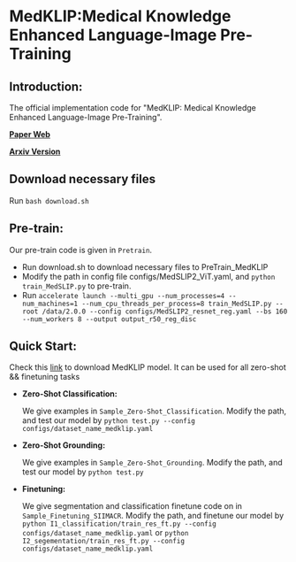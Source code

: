# MedKLIP:Medical Knowledge Enhanced Language-Image Pre-Training

## Introduction: 

The official implementation  code for "MedKLIP: Medical Knowledge Enhanced Language-Image Pre-Training".

[**Paper Web**](https://chaoyi-wu.github.io/MedKLIP/) 

[**Arxiv Version**](https://arxiv.org/abs/2301.02228)

## Download necessary files
Run ```bash download.sh```

## Pre-train:
Our pre-train code is given in ```Pretrain```. 
* Run download.sh to download necessary files to PreTrain_MedKLIP
* Modify the path in config file configs/MedSLIP2_ViT.yaml, and ```python train_MedSLIP.py``` to pre-train.
* Run `accelerate launch --multi_gpu --num_processes=4 --num_machines=1 --num_cpu_threads_per_process=8 train_MedSLIP.py --root /data/2.0.0 --config configs/MedSLIP2_resnet_reg.yaml --bs 160 --num_workers 8 --output output_r50_reg_disc`

## Quick Start:
Check this [link](https://github.com/MediaBrain-SJTU/MedKLIP/tree/main/checkpoints) to download MedKLIP model. It can be used for all zero-shot && finetuning tasks 

* **Zero-Shot Classification:**
    
    We give examples in ```Sample_Zero-Shot_Classification```. Modify the path, and test our model by ```python test.py --config configs/dataset_name_medklip.yaml```
* **Zero-Shot Grounding:**
    
    We give examples in ```Sample_Zero-Shot_Grounding```. Modify the path, and test our model by ```python test.py```
* **Finetuning:**
    
    We give segmentation and classification finetune code on in ```Sample_Finetuning_SIIMACR```. Modify the path, and finetune our model by ```python I1_classification/train_res_ft.py --config configs/dataset_name_medklip.yaml``` or ```python I2_segementation/train_res_ft.py --config configs/dataset_name_medklip.yaml```
